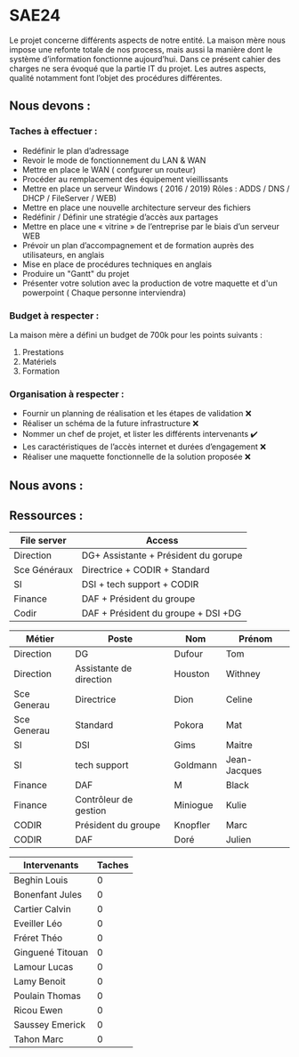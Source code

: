 # SAE24
Le projet concerne différents aspects de notre entité. La maison mère nous  impose une refonte totale de nos process, mais aussi la manière dont le  système d’information fonctionne aujourd’hui. Dans ce présent cahier des  charges ne sera évoqué que la partie IT du projet. Les autres aspects, qualité  notamment font l’objet des procédures différentes.

## Nous devons :
### Taches à effectuer :
* Redéfinir le plan d’adressage
* Revoir le mode de fonctionnement du LAN & WAN
* Mettre en place le WAN ( confgurer un routeur)
* Procéder au remplacement des équipement vieillissants
* Mettre en place un serveur Windows ( 2016 / 2019) Rôles :  ADDS / DNS / DHCP / FileServer / WEB)
* Mettre en place une nouvelle architecture serveur des fichiers
* Redéfinir / Définir une stratégie d’accès aux partages
* Mettre en place une « vitrine » de l’entreprise par le biais d’un
serveur WEB
* Prévoir un plan d’accompagnement et de formation auprès des utilisateurs, en anglais
* Mise en place de procédures techniques en anglais
* Produire un "Gantt" du projet
* Présenter votre solution avec la production de votre maquette et d'un powerpoint ( Chaque personne interviendra)
### Budget à respecter :
La maison mère a défini un budget de 700k pour les points suivants :
1. Prestations
2. Matériels
3. Formation
### Organisation à respecter :
* Fournir un planning de réalisation et les étapes de validation :x:
* Réaliser un schéma de la future infrastructure :x:
* Nommer un chef de projet, et lister les différents intervenants :heavy_check_mark:
* Les caractéristiques de l’accès internet et durées d’engagement :x:
* Réaliser une maquette fonctionnelle de la solution proposée :x:
## Nous avons :

## Ressources :
File server | Access
--- | ---
Direction | DG+ Assistante + Président du gorupe
Sce Généraux | Directrice + CODIR + Standard
SI | DSI + tech support + CODIR
Finance | DAF + Président du groupe
Codir | DAF + Président du groupe + DSI +DG

Métier | Poste | Nom | Prénom
--- | --- | --- | ---
Direction | DG | Dufour | Tom
Direction	| Assistante de direction	| Houston	| Withney
Sce Generau	| Directrice	| Dion	| Celine
Sce Generau	| Standard	| Pokora	| Mat
SI	| DSI	| Gims | Maitre
SI	| tech support	| Goldmann	| Jean-Jacques
Finance	| DAF	| M	| Black
Finance	| Contrôleur de gestion	| Miniogue	| Kulie
CODIR	| Président du groupe	| Knopfler	| Marc
CODIR	| DAF	| Doré | Julien

Intervenants | Taches
--- | ---
Beghin Louis | 0
Bonenfant Jules | 0
Cartier Calvin | 0
Eveiller Léo | 0
Fréret Théo | 0
Ginguené Titouan | 0
Lamour Lucas | 0
Lamy Benoit | 0
Poulain Thomas | 0
Ricou Ewen | 0
Saussey Emerick | 0
Tahon Marc | 0
